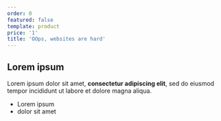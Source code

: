 ```yaml
---
order: 0
featured: false
template: product
price: '1'
title: 'OOps, websites are hard'
---
```

## Lorem ipsum

Lorem ipsum dolor sit amet, **consectetur adipiscing elit**, sed do eiusmod tempor incididunt ut labore et dolore magna aliqua.

- Lorem ipsum
- dolor sit amet
